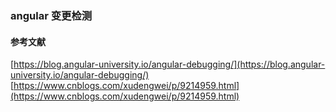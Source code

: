 ### angular 变更检测

#### 参考文献
[https://blog.angular-university.io/angular-debugging/](https://blog.angular-university.io/angular-debugging/)
[https://www.cnblogs.com/xudengwei/p/9214959.html](https://www.cnblogs.com/xudengwei/p/9214959.html)